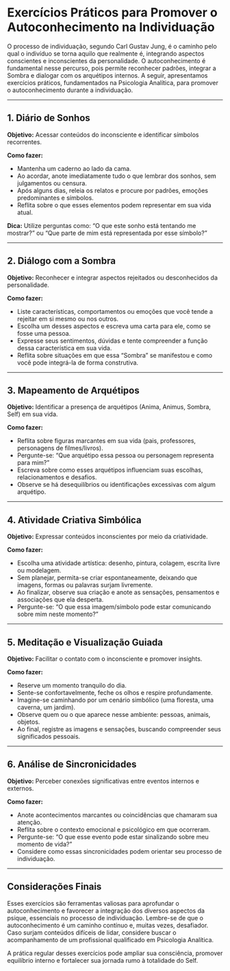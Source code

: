
# Exercícios Práticos para Promover o Autoconhecimento na Individuação

O processo de individuação, segundo Carl Gustav Jung, é o caminho pelo qual o indivíduo se torna aquilo que realmente é, integrando aspectos conscientes e inconscientes da personalidade. O autoconhecimento é fundamental nesse percurso, pois permite reconhecer padrões, integrar a Sombra e dialogar com os arquétipos internos. A seguir, apresentamos exercícios práticos, fundamentados na Psicologia Analítica, para promover o autoconhecimento durante a individuação.

---

## 1. Diário de Sonhos

**Objetivo:** Acessar conteúdos do inconsciente e identificar símbolos recorrentes.

**Como fazer:**
- Mantenha um caderno ao lado da cama.
- Ao acordar, anote imediatamente tudo o que lembrar dos sonhos, sem julgamentos ou censura.
- Após alguns dias, releia os relatos e procure por padrões, emoções predominantes e símbolos.
- Reflita sobre o que esses elementos podem representar em sua vida atual.

**Dica:** Utilize perguntas como: “O que este sonho está tentando me mostrar?” ou “Que parte de mim está representada por esse símbolo?”

---

## 2. Diálogo com a Sombra

**Objetivo:** Reconhecer e integrar aspectos rejeitados ou desconhecidos da personalidade.

**Como fazer:**
- Liste características, comportamentos ou emoções que você tende a rejeitar em si mesmo ou nos outros.
- Escolha um desses aspectos e escreva uma carta para ele, como se fosse uma pessoa.
- Expresse seus sentimentos, dúvidas e tente compreender a função dessa característica em sua vida.
- Reflita sobre situações em que essa “Sombra” se manifestou e como você pode integrá-la de forma construtiva.

---

## 3. Mapeamento de Arquétipos

**Objetivo:** Identificar a presença de arquétipos (Anima, Animus, Sombra, Self) em sua vida.

**Como fazer:**
- Reflita sobre figuras marcantes em sua vida (pais, professores, personagens de filmes/livros).
- Pergunte-se: “Que arquétipo essa pessoa ou personagem representa para mim?”
- Escreva sobre como esses arquétipos influenciam suas escolhas, relacionamentos e desafios.
- Observe se há desequilíbrios ou identificações excessivas com algum arquétipo.

---

## 4. Atividade Criativa Simbólica

**Objetivo:** Expressar conteúdos inconscientes por meio da criatividade.

**Como fazer:**
- Escolha uma atividade artística: desenho, pintura, colagem, escrita livre ou modelagem.
- Sem planejar, permita-se criar espontaneamente, deixando que imagens, formas ou palavras surjam livremente.
- Ao finalizar, observe sua criação e anote as sensações, pensamentos e associações que ela desperta.
- Pergunte-se: “O que essa imagem/símbolo pode estar comunicando sobre mim neste momento?”

---

## 5. Meditação e Visualização Guiada

**Objetivo:** Facilitar o contato com o inconsciente e promover insights.

**Como fazer:**
- Reserve um momento tranquilo do dia.
- Sente-se confortavelmente, feche os olhos e respire profundamente.
- Imagine-se caminhando por um cenário simbólico (uma floresta, uma caverna, um jardim).
- Observe quem ou o que aparece nesse ambiente: pessoas, animais, objetos.
- Ao final, registre as imagens e sensações, buscando compreender seus significados pessoais.

---

## 6. Análise de Sincronicidades

**Objetivo:** Perceber conexões significativas entre eventos internos e externos.

**Como fazer:**
- Anote acontecimentos marcantes ou coincidências que chamaram sua atenção.
- Reflita sobre o contexto emocional e psicológico em que ocorreram.
- Pergunte-se: “O que esse evento pode estar sinalizando sobre meu momento de vida?”
- Considere como essas sincronicidades podem orientar seu processo de individuação.

---

## Considerações Finais

Esses exercícios são ferramentas valiosas para aprofundar o autoconhecimento e favorecer a integração dos diversos aspectos da psique, essenciais no processo de individuação. Lembre-se de que o autoconhecimento é um caminho contínuo e, muitas vezes, desafiador. Caso surjam conteúdos difíceis de lidar, considere buscar o acompanhamento de um profissional qualificado em Psicologia Analítica.

A prática regular desses exercícios pode ampliar sua consciência, promover equilíbrio interno e fortalecer sua jornada rumo à totalidade do Self.
```
